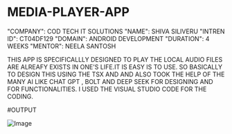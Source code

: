 # MEDIA-PLAYER-APP
"COMPANY": COD TECH IT SOLUTIONS
"NAME": SHIVA SILIVERU
"INTREN ID": CT04DF129
"DOMAIN": ANDROID DEVELOPMENT 
"DURATION": 4 WEEKS 
"MENTOR": NEELA SANTOSH

THIS APP IS SPECIFICALLLY DESIGNED TO PLAY THE LOCAL AUDIO FILES ARE ALREAFY EXISTS IN ONE'S LIFE.IT IS EASY IS TO USE.
 SO  BASICALLY TO DESIGN THIS USING THE TSX AND AND ALSO TOOK THE HELP OF THE MANY AI LIKE CHAT GPT , BOLT AND DEEP SEEK FOR DESIGNING AND FOR FUNCTIONALITIES.
 I USED THE VISUAL STUDIO CODE FOR THE CODING.

#OUTPUT

![Image](https://github.com/user-attachments/assets/447a0830-1181-4b3f-90b0-7e16d5969eb3)
